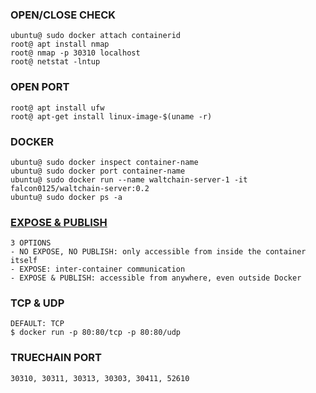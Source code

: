 ### OPEN/CLOSE CHECK
    ubuntu@ sudo docker attach containerid
    root@ apt install nmap
    root@ nmap -p 30310 localhost
    root@ netstat -lntup
### OPEN PORT
    root@ apt install ufw
    root@ apt-get install linux-image-$(uname -r)
### DOCKER
    ubuntu@ sudo docker inspect container-name
    ubuntu@ sudo docker port container-name
    ubuntu@ sudo docker run --name waltchain-server-1 -it falcon0125/waltchain-server:0.2
    ubuntu@ sudo docker ps -a
### [EXPOSE & PUBLISH](https://stackoverflow.com/questions/22111060/what-is-the-difference-between-expose-and-publish-in-docker)
    3 OPTIONS
    - NO EXPOSE, NO PUBLISH: only accessible from inside the container itself
    - EXPOSE: inter-container communication
    - EXPOSE & PUBLISH: accessible from anywhere, even outside Docker
### TCP & UDP
    DEFAULT: TCP
    $ docker run -p 80:80/tcp -p 80:80/udp
### TRUECHAIN PORT
    30310, 30311, 30313, 30303, 30411, 52610
    
